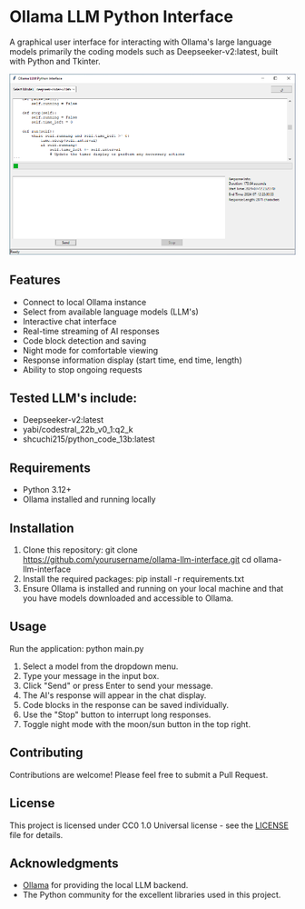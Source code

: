 # Ollama LLM Python Interface

A graphical user interface for interacting with Ollama's large language models primarily the coding models such as Deepseeker-v2:latest, built with Python and Tkinter.

![Ollama LLM Python Interface Screenshot](screenshot.png)

## Features

- Connect to local Ollama instance
- Select from available language models (LLM's)
- Interactive chat interface
- Real-time streaming of AI responses
- Code block detection and saving
- Night mode for comfortable viewing
- Response information display (start time, end time, length)
- Ability to stop ongoing requests

## Tested LLM's include:

- Deepseeker-v2:latest
- yabi/codestral_22b_v0_1:q2_k
- shcuchi215/python_code_13b:latest

## Requirements

- Python 3.12+
- Ollama installed and running locally

## Installation

1. Clone this repository:
   git clone https://github.com/yourusername/ollama-llm-interface.git
   cd ollama-llm-interface
2. Install the required packages:
   pip install -r requirements.txt
3. Ensure Ollama is installed and running on your local machine and that you have models downloaded and accessible to Ollama.

## Usage

Run the application:
  python main.py

1. Select a model from the dropdown menu.
2. Type your message in the input box.
3. Click "Send" or press Enter to send your message.
4. The AI's response will appear in the chat display.
5. Code blocks in the response can be saved individually.
6. Use the "Stop" button to interrupt long responses.
7. Toggle night mode with the moon/sun button in the top right.

## Contributing

Contributions are welcome! Please feel free to submit a Pull Request.

## License

This project is licensed under CC0 1.0 Universal license - see the [LICENSE](LICENSE) file for details.

## Acknowledgments

- [Ollama](https://github.com/jmorganca/ollama) for providing the local LLM backend.
- The Python community for the excellent libraries used in this project.
